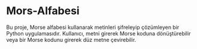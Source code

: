 # Mors-Alfabesi
Bu proje, Morse alfabesi kullanarak metinleri şifreleyip çözümleyen bir Python uygulamasıdır. Kullanıcı, metni girerek Morse koduna dönüştürebilir veya bir Morse kodunu girerek düz metne çevirebilir.
